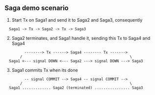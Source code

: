 ## Saga demo scenario ##

1. Start Tx on Saga1 and send it to Saga2 and Saga3, consequently

```
  Saga1 -> Tx -> Saga2 -> Tx -> Saga3
```

2. Saga2 terminates, and Saga1 handle it, sending this Tx to Saga4 and Saga4

```
         --------> Tx ------> Saga4 -------- Tx ------->
       /                                                 \
  Saga1 <--- signal DOWN <--- Saga2 ---> signal DOWN ---> Saga3

```

3. Saga1 commits Tx when its done

```
         -- signal COMMIT --> Saga4 -- signal COMMIT -->
       /                                                 \
  Saga1 ............. Saga2 (terminated) ................ Saga3

```
